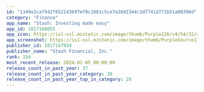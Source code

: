 ```yaml
---
id: "1349e2ca7942f652143697ef0c1881c5ce7e2b92344c3d7741d771b51a08396d"
category: "Finance"
app_name: "Stash: Investing made easy"
app_id: 1017148055
app_icon: https://is1-ssl.mzstatic.com/image/thumb/Purple126/v4/54/32/ab/5432ab8d-7c40-28b7-b3c5-b170094ccf25/AppIcon-0-0-1x_U007emarketing-0-5-0-85-220.png/1024x1024bb.png
app_screenshot: https://is1-ssl.mzstatic.com/image/thumb/PurpleSource116/v4/36/85/a4/3685a4f7-3282-9f89-1fd2-02592e50cde8/7420f713-defd-4213-92f7-3c221fc17b1e_iOS-5.5_01_quickstart__U002410.png/1242x2208bb.png
publisher_id: 1017147934
publisher_name: "Stash Financial, Inc."
rank: 154
most_recent_release: 2024-02-05 00:00:00
release_count_in_past_year: 37
release_count_in_past_year_category: 20
release_count_in_past_year_top_in_category: 28
---
```

